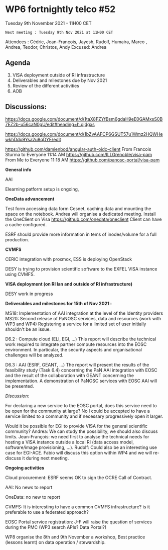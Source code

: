 #  WP6 fortnightly telco #52

Tuesday 9th November 2021 - 11H00 CET

	Next meeting : Tuesday 9th Nov 2021 at 11H00 CET

Attendees :  Cédric, Jean-François, Jayesh, Rudolf,  Humaira, Marco , Andrea, Teodor, Christos, Andy
Excused: Andrea



## Agenda

3. VISA deployment outside of RI infrastructure
4. Deliverables and milestones due by Nov 2021
5. Review of the different activities
6. AOB

## Discussions:



https://docs.google.com/document/d/1taX8FZYfBsm6gdaH9eE0GAMxsS0B7EZ2b-u56caN0gU/edit#heading=h.gjdgxs



https://docs.google.com/document/d/1bZvAAFCP6GSUT57u1Wmz2HQWHewkhDdo9Ysa2u8qDYE/edit



https://github.com/damienbod/angular-auth-oidc-client
From Francois Sturma to Everyone 11:14 AM
https://github.com/ILLGrenoble/visa-pam
From Me to Everyone 11:18 AM
https://github.com/panosc-portal/visa-pam

**General info**

AAI

Elearning patform setup is ongoing, 

**OneData advancement**

Test form accessing data form Cesnet, caching data  and mounting the space on the notebook. Andrea will organise a dedicated meeting.
Install the OneClient on Visa https://github.com/onedata/oneclient
Client can have a cache configured.

ESRF should provide more information in tems of inodes/volume for a full production.

**CVMFS**

CERIC integration with proxmox, ESS is deploying OpenStack

DESY is trying to provision scientific software to the EXFEL VISA instance using CVMFS.

**VISA deployment (on RI lan and outside of RI infrastructure)**

DESY work in progress

**Deliverables and milestones for 15th of Nov 2021 :**

MS18: Implementation of AAI integration at the level of the Identity providers
MS20: Second release of PaNOSC services, data and resources (work with WP3 and WP4)
Registering a service for a limited set of user initially shouldn't be an issue.

D6.2 : Compute cloud (ELI, EGI, ...)
This report will describe the technical work required to integrate partner compute resources into the EOSC
environment. In particular, the security aspects and organisational challenges will be analyzed.

D6.3 : AAI (ESRF, GEANT, ...)
The report will present the results of the feasibility study (Task 6.4) concerning the PaN AAI integration with EOSC
and the result of the collaboration with GÉANT concerning the implementation. A demonstration of PaNOSC
services with EOSC AAI will be presented.

*Discussion:* 

For declaring a new service to the EOSC portal, does this service need to be open for the community at large?  No I could be accepted to have a service limited to a community and if necessary progressively open it larger. 

Would it be possible for EGI to provide VISA for the general scientific community? Andrea: We can study the possibility, we should also discuss limits. Jean-François: we need first to analyse the technical needs for hosting a VISA instance outside a local RI (data access model, software/image provisioning, ...). Rudolf: Could also be an interesting use case for EGI-ACE. Fabio will discuss this option within WP4 and we will re-discuss it during next meeting.

**Ongoing activities**

Cloud procurement: ESRF  seems OK to sign the OCRE Call of Contract.

AAI: No news to report

OneData: no new to report

CVMFS: It is interesting to have a common CVMFS infrastructure? is it preferable to use a federated approach?

EOSC Portal service registration: J-F will raise the question of services during the PMC (WP3 search APIs? Data Portal?)

 

WP8 organise the 8th and 9th November a workshop,  Best practice (lessons learnt) on data operation / stewardship. 
